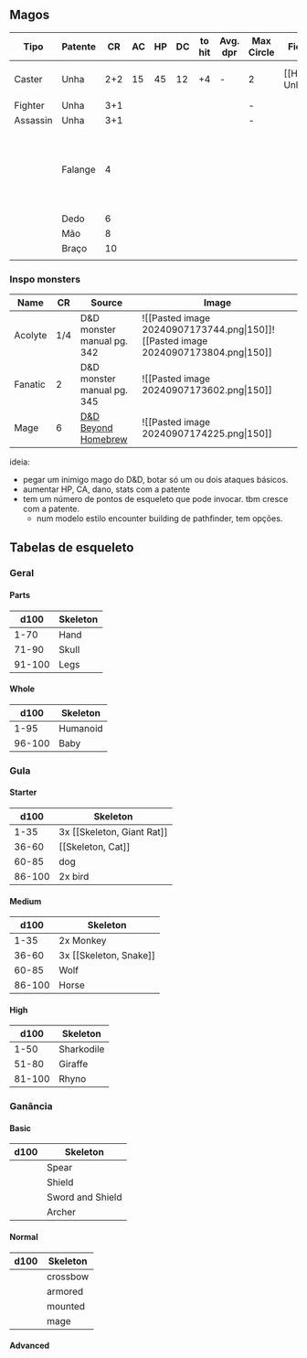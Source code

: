 ## Magos

| Tipo     | Patente | CR  | AC  | HP  | DC  | to hit | Avg. dpr | Max Circle | Ficha           | Squad                                                         |
| -------- | ------- | --- | --- | --- | --- | ------ | -------- | ---------- | --------------- | ------------------------------------------------------------- |
| Caster   | Unha    | 2+2 | 15  | 45  | 12  | +4     | -        | 2          | [[Hidra, Unha]] | (2d3 Parts) **OR** (2 Starter)                                |
| Fighter  | Unha    | 3+1 |     |     |     |        |          | -          |                 |                                                               |
| Assassin | Unha    | 3+1 |     |     |     |        |          | -          |                 |                                                               |
|          | Falange | 4   |     |     |     |        |          |            |                 | (1 Medium) **OR** (2 starter + (2d4 Parts **OR** 1 Complete)) |
|          | Dedo    | 6   |     |     |     |        |          |            |                 |                                                               |
|          | Mão     | 8   |     |     |     |        |          |            |                 |                                                               |
|          | Braço   | 10  |     |     |     |        |          |            |                 |                                                               |
|          |         |     |     |     |     |        |          |            |                 |                                                               |

### Inspo monsters

| Name    | CR  | Source                                                               | Image                                                                              |
| ------- | --- | -------------------------------------------------------------------- | ---------------------------------------------------------------------------------- |
| Acolyte | 1/4 | D&D monster manual pg. 342                                           | ![[Pasted image 20240907173744.png\|150]]![[Pasted image 20240907173804.png\|150]] |
| Fanatic | 2   | D&D monster manual pg. 345                                           | ![[Pasted image 20240907173602.png\|150]]                                          |
| Mage    | 6   | [D&D Beyond Homebrew](https://www.dndbeyond.com/monsters/16947-mage) | ![[Pasted image 20240907174225.png\|150]]                                          |

ideia:
- pegar um inimigo mago do D&D, botar só um ou dois ataques básicos.
- aumentar HP, CA, dano, stats com a patente
- tem um número de pontos de esqueleto que pode invocar. tbm cresce com a patente.
	- num modelo estilo encounter building de pathfinder, tem opções.

## Tabelas de esqueleto

### Geral

#### Parts
| d100   | Skeleton |
| ------ | -------- |
| 1-70   | Hand     |
| 71-90  | Skull    |
| 91-100 | Legs     |

#### Whole
| d100   | Skeleton |
| ------ | -------- |
| 1-95   | Humanoid |
| 96-100 | Baby     |

### Gula
#### Starter
| d100   | Skeleton                   |
| ------ | -------------------------- |
| 1-35   | 3x [[Skeleton, Giant Rat]] |
| 36-60  | [[Skeleton, Cat]]          |
| 60-85  | dog                        |
| 86-100 | 2x bird                    | 

#### Medium
| d100   | Skeleton               |
| ------ | ---------------------- |
| 1-35   | 2x Monkey              |
| 36-60  | 3x [[Skeleton, Snake]] | 
| 60-85  | Wolf                   |
| 86-100 | Horse                  |

#### High
| d100   | Skeleton   |
| ------ | ---------- |
| 1-50   | Sharkodile |
| 51-80  | Giraffe    |
| 81-100 | Rhyno      |

### Ganância
#### Basic
| d100 | Skeleton         |
| ---- | ---------------- |
|      | Spear            |
|      | Shield           |
|      | Sword and Shield |
|      | Archer           |

#### Normal
| d100 | Skeleton |
| ---- | -------- |
|      | crossbow |
|      | armored  |
|      | mounted  |
|      | mage     |

#### Advanced

